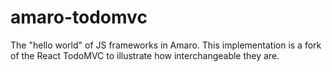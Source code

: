 # amaro-todomvc
The "hello world" of JS frameworks in Amaro. This implementation is a fork of the React TodoMVC to illustrate how interchangeable they are.
